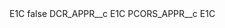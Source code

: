 <?xml version="1.0" encoding="UTF-8"?>
<CustomMetadata xmlns="http://soap.sforce.com/2006/04/metadata" xmlns:xsi="http://www.w3.org/2001/XMLSchema-instance" xmlns:xsd="http://www.w3.org/2001/XMLSchema">
    <label>E1C</label>
    <protected>false</protected>
    <values>
        <field>DCR_APPR__c</field>
        <value xsi:type="xsd:string">E1C</value>
    </values>
    <values>
        <field>PCORS_APPR__c</field>
        <value xsi:type="xsd:string">E1C</value>
    </values>
</CustomMetadata>
